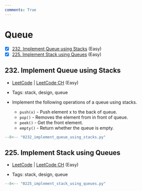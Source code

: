 ```yaml
---
comments: True
---
```


# Queue

- [x] [232. Implement Queue using Stacks](https://leetcode.cn/problems/implement-queue-using-stacks/) (Easy)
- [x] [225. Implement Stack using Queues](https://leetcode.cn/problems/implement-stack-using-queues/) (Easy)

## 232. Implement Queue using Stacks

-   [LeetCode](https://leetcode.com/problems/implement-queue-using-stacks/) | [LeetCode CH](https://leetcode.cn/problems/implement-queue-using-stacks/) (Easy)

-   Tags: stack, design, queue
-   Implement the following operations of a queue using stacks.
    -   `push(x)` - Push element x to the back of queue.
    -   `pop()` - Removes the element from in front of queue.
    -   `peek()` - Get the front element.
    -   `empty()` - Return whether the queue is empty.

```python title="232. Implement Queue using Stacks - Python Solution"
--8<-- "0232_implement_queue_using_stacks.py"
```

## 225. Implement Stack using Queues

-   [LeetCode](https://leetcode.com/problems/implement-stack-using-queues/) | [LeetCode CH](https://leetcode.cn/problems/implement-stack-using-queues/) (Easy)

-   Tags: stack, design, queue

```python title="225. Implement Stack using Queues - Python Solution"
--8<-- "0225_implement_stack_using_queues.py"
```
